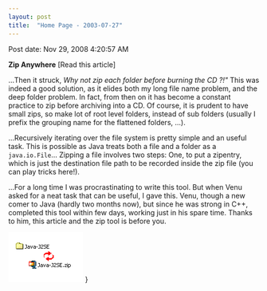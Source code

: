 ```yaml
---
layout: post
title:  "Home Page - 2003-07-27"
---
```


Post date: Nov 29, 2008 4:20:57 AM

**Zip Anywhere** [Read this article]

...Then it struck, *Why not zip each folder before burning the CD ?!"* This was indeed a good solution, as it elides both my long file name problem, and the deep folder problem. In fact, from then on it has become a constant practice to zip before archiving into a CD. Of course, it is prudent to have small zips, so make lot of root level folders, instead of sub folders (usually I prefix the grouping name for the flattened folders, ...).

...Recursively iterating over the file system is pretty simple and an useful task. This is possible as Java treats both a file and a folder as a `java.io.File`... Zipping a file involves two steps: One, to put a zipentry, which is just the destination file path to be recorded inside the zip file (you can play tricks here!).

...For a long time I was procrastinating to write this tool. But when Venu asked for a neat task that can be useful, I gave this. Venu, though a new comer to Java (hardly two months now), but since he was strong in C++, completed this tool within few days, working just in his spare time. Thanks to him, this article and the zip tool is before you.

![Zip Anywhere](/assets/images/Home%20Page%20-%202003-07-27/3147ec7842b24480bd5b2c0eea44b54c.jpg)
}
